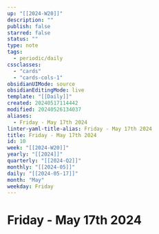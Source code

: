 ```yaml
---
up: "[[2024-W20]]"
description: ""
publish: false
starred: false
status: ""
type: note
tags:
  - periodic/daily
cssclasses:
  - "cards"
  - "cards-cols-1"
obsidianUIMode: source
obsidianEditingMode: live
template: "[[Daily]]"
created: 20240517114442
modified: 20240526134037
aliases:
  - Friday - May 17th 2024
linter-yaml-title-alias: Friday - May 17th 2024
title: Friday - May 17th 2024
id: 10
week: "[[2024-W20]]"
yearly: "[[2024]]"
quarterly: "[[2024-Q2]]"
monthly: "[[2024-05]]"
daily: "[[2024-05-17]]"
month: "May"
weekday: Friday
---
```


# Friday - May 17th 2024
